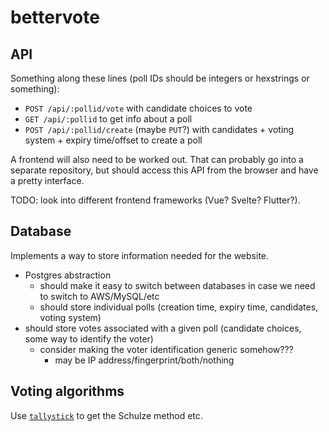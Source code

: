 # bettervote
## API
Something along these lines (poll IDs should be integers or hexstrings or something):
- `POST /api/:pollid/vote` with candidate choices to vote
- `GET /api/:pollid` to get info about a poll
- `POST /api/:pollid/create` (maybe `PUT`?) with candidates + voting system + expiry time/offset to create a poll

A frontend will also need to be worked out.
That can probably go into a separate repository, but should access this API from the browser
and have a pretty interface.

TODO: look into different frontend frameworks (Vue? Svelte? Flutter?).

## Database
Implements a way to store information needed for the website.

- Postgres abstraction
    - should make it easy to switch between databases in case we need to switch to AWS/MySQL/etc
    - should store individual polls (creation time, expiry time, candidates, voting system)
- should store votes associated with a given poll (candidate choices, some way to identify the voter)
    - consider making the voter identification generic somehow???
        - may be IP address/fingerprint/both/nothing

## Voting algorithms
Use [`tallystick`](https://crates.io/crate/tallystick) to get the Schulze method etc.